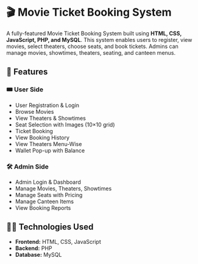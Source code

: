 # 🎬 Movie Ticket Booking System

A fully-featured Movie Ticket Booking System built using **HTML, CSS, JavaScript, PHP, and MySQL**. This system enables users to register, view movies, select theaters, choose seats, and book tickets. Admins can manage movies, showtimes, theaters, seating, and canteen menus.

## 🚀 Features

### 🎟️ User Side
- User Registration & Login
- Browse Movies
- View Theaters & Showtimes
- Seat Selection with Images (10×10 grid)
- Ticket Booking
- View Booking History
- View Theaters Menu-Wise
- Wallet Pop-up with Balance

### 🛠️ Admin Side
- Admin Login & Dashboard
- Manage Movies, Theaters, Showtimes
- Manage Seats with Pricing
- Manage Canteen Items
- View Booking Reports

## 🧑‍💻 Technologies Used

- **Frontend:** HTML, CSS, JavaScript
- **Backend:** PHP
- **Database:** MySQL

